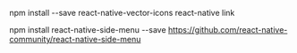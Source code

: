 npm install --save react-native-vector-icons
react-native link

npm install react-native-side-menu --save
https://github.com/react-native-community/react-native-side-menu
